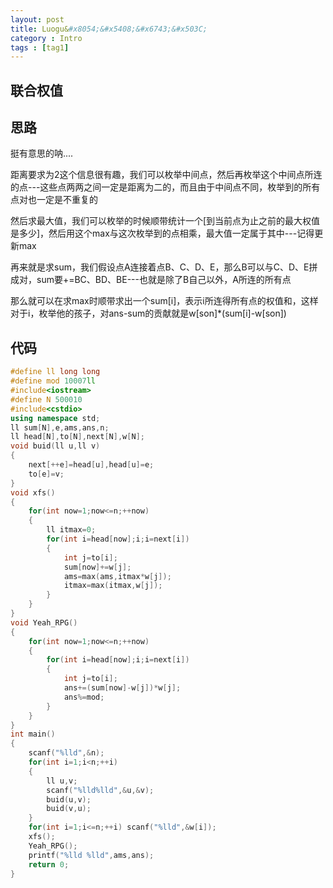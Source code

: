 ```yaml
---
layout: post
title: Luogu&#x8054;&#x5408;&#x6743;&#x503C;
category : Intro 
tags : [tag1]
---
```



<link rel="stylesheet" href="/highlight/styles/default.css">
<script src="/highlight/highlight.pack.js"></script>
<script>hljs.initHighlightingOnLoad();</script>



## &#x8054;&#x5408;&#x6743;&#x503C;

## &#x601D;&#x8DEF;

&#x633A;&#x6709;&#x610F;&#x601D;&#x7684;&#x5450;....

&#x8DDD;&#x79BB;&#x8981;&#x6C42;&#x4E3A;2&#x8FD9;&#x4E2A;&#x4FE1;&#x606F;&#x5F88;&#x6709;&#x8DA3;&#xFF0C;&#x6211;&#x4EEC;&#x53EF;&#x4EE5;&#x679A;&#x4E3E;&#x4E2D;&#x95F4;&#x70B9;&#xFF0C;&#x7136;&#x540E;&#x518D;&#x679A;&#x4E3E;&#x8FD9;&#x4E2A;&#x4E2D;&#x95F4;&#x70B9;&#x6240;&#x8FDE;&#x7684;&#x70B9;---&#x8FD9;&#x4E9B;&#x70B9;&#x4E24;&#x4E24;&#x4E4B;&#x95F4;&#x4E00;&#x5B9A;&#x662F;&#x8DDD;&#x79BB;&#x4E3A;&#x4E8C;&#x7684;&#xFF0C;&#x800C;&#x4E14;&#x7531;&#x4E8E;&#x4E2D;&#x95F4;&#x70B9;&#x4E0D;&#x540C;&#xFF0C;&#x679A;&#x4E3E;&#x5230;&#x7684;&#x6240;&#x6709;&#x70B9;&#x5BF9;&#x4E5F;&#x4E00;&#x5B9A;&#x662F;&#x4E0D;&#x91CD;&#x590D;&#x7684;

&#x7136;&#x540E;&#x6C42;&#x6700;&#x5927;&#x503C;&#xFF0C;&#x6211;&#x4EEC;&#x53EF;&#x4EE5;&#x679A;&#x4E3E;&#x7684;&#x65F6;&#x5019;&#x987A;&#x5E26;&#x7EDF;&#x8BA1;&#x4E00;&#x4E2A;[&#x5230;&#x5F53;&#x524D;&#x70B9;&#x4E3A;&#x6B62;&#x4E4B;&#x524D;&#x7684;&#x6700;&#x5927;&#x6743;&#x503C;&#x662F;&#x591A;&#x5C11;]&#xFF0C;&#x7136;&#x540E;&#x7528;&#x8FD9;&#x4E2A;max&#x4E0E;&#x8FD9;&#x6B21;&#x679A;&#x4E3E;&#x5230;&#x7684;&#x70B9;&#x76F8;&#x4E58;&#xFF0C;&#x6700;&#x5927;&#x503C;&#x4E00;&#x5B9A;&#x5C5E;&#x4E8E;&#x5176;&#x4E2D;---&#x8BB0;&#x5F97;&#x66F4;&#x65B0;max

&#x518D;&#x6765;&#x5C31;&#x662F;&#x6C42;sum&#xFF0C;&#x6211;&#x4EEC;&#x5047;&#x8BBE;&#x70B9;A&#x8FDE;&#x63A5;&#x7740;&#x70B9;B&#x3001;C&#x3001;D&#x3001;E&#xFF0C;&#x90A3;&#x4E48;B&#x53EF;&#x4EE5;&#x4E0E;C&#x3001;D&#x3001;E&#x62FC;&#x6210;&#x5BF9;&#xFF0C;sum&#x8981;+=BC&#x3001;BD&#x3001;BE---&#x4E5F;&#x5C31;&#x662F;&#x9664;&#x4E86;B&#x81EA;&#x5DF1;&#x4EE5;&#x5916;&#xFF0C;A&#x6240;&#x8FDE;&#x7684;&#x6240;&#x6709;&#x70B9;

&#x90A3;&#x4E48;&#x5C31;&#x53EF;&#x4EE5;&#x5728;&#x6C42;max&#x65F6;&#x987A;&#x5E26;&#x6C42;&#x51FA;&#x4E00;&#x4E2A;sum[i]&#xFF0C;&#x8868;&#x793A;i&#x6240;&#x8FDE;&#x5F97;&#x6240;&#x6709;&#x70B9;&#x7684;&#x6743;&#x503C;&#x548C;&#xFF0C;&#x8FD9;&#x6837;&#x5BF9;&#x4E8E;i&#xFF0C;&#x679A;&#x4E3E;&#x4ED6;&#x7684;&#x5B69;&#x5B50;&#xFF0C;&#x5BF9;ans-sum&#x7684;&#x8D21;&#x732E;&#x5C31;&#x662F;w[son]*(sum[i]-w[son])

## &#x4EE3;&#x7801;

```cpp 
#define ll long long
#define mod 10007ll
#include<iostream>
#define N 500010
#include<cstdio>
using namespace std;
ll sum[N],e,ams,ans,n;
ll head[N],to[N],next[N],w[N];
void buid(ll u,ll v)
{
	next[++e]=head[u],head[u]=e;
	to[e]=v;
}
void xfs()
{
	for(int now=1;now<=n;++now)
	{
		ll itmax=0;
		for(int i=head[now];i;i=next[i])
		{
			int j=to[i];
			sum[now]+=w[j];
			ams=max(ams,itmax*w[j]);
			itmax=max(itmax,w[j]);
		}
	}
}
void Yeah_RPG()
{
	for(int now=1;now<=n;++now)
	{
		for(int i=head[now];i;i=next[i])
		{
			int j=to[i];
			ans+=(sum[now]-w[j])*w[j];
			ans%=mod;
		}
	}
}
int main()
{
	scanf("%lld",&n);
	for(int i=1;i<n;++i)
	{
		ll u,v;
		scanf("%lld%lld",&u,&v);
		buid(u,v);
		buid(v,u);
	}
	for(int i=1;i<=n;++i) scanf("%lld",&w[i]);
	xfs();
	Yeah_RPG();
	printf("%lld %lld",ams,ans);
	return 0;
}
``` 
